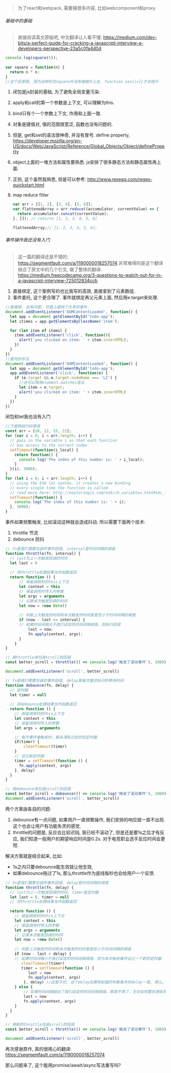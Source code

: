 > 为了react和webpack, 需要搞很多内容, 比如webcomponent和proxy

###### 基础中的基础

> 直接阅读英文原版吧, 中文翻译让人看不懂: https://medium.com/dev-bits/a-perfect-guide-for-cracking-a-javascript-interview-a-developers-perspective-23a5c0fa4d0d

```js
console.log(square(5));
 
var square = function(n) { 
  return n * n; 
}
//这个会报错, 因为这种形式square并没有被提升上去. function xxx()={}才会提升
```

1. 闭包是js封装的基础, 为了避免全局变量污染.

2. apply和call的第一个参数是上下文, 可以理解为this.

3. bind只有个一个参数上下文, 作用和上面一致.

4. 对象是键值对, 值的范围很宽泛, 函数也没有问题的. 

5. 但是, get和set的语法很神奇, 并没有冒号.  define property, https://developer.mozilla.org/en-US/docs/Web/JavaScript/Reference/Global_Objects/Object/defineProperty

6. object上面的一堆方法和属性要熟悉. js安排了很多静态方法和静态属性再上面.

7. 正则, 这个虽然我熟悉, 但是可以参考: http://www.rexegg.com/regex-quickstart.html

8. map reduce filter 

   ```js
   var arr = [[1, 2], [3, 4], [5, 6]];
   var flattenedArray = arr.reduce((accumulator, currentValue) => {
     return accumulator.concat(currentValue);
   }, []); // returns [1, 2, 3, 4, 5, 6]
   
   flattenedArray;// [1, 2, 3, 4, 5, 6];
   ```

###### 事件操作我还没有入门

> 这一篇的翻译还是不错的: https://segmentfault.com/a/1190000018257074
> 非常难得的是这个翻译结合了原文中的几个引文, 做了整体的翻译.
> https://medium.freecodecamp.org/3-questions-to-watch-out-for-in-a-javascript-interview-725012834ccb

1. 直接绑定,  这个案例写的也比我写的高效, 直接拿到了元素数组.
2. 事件委托, 这个更合理了. 事件就绑定再父元素上面, 然后用e.target来处理.

```js
//直接绑, 会有问题, 页面上面绑了太多的事件.
document.addEventListener('DOMContentLoaded', function() {
  let app = document.getElementById('todo-app');
  let itimes = app.getElementsByClassName('item');

  for (let item of items) {
    item.addEventListener('click', function(){
      alert('you clicked on item: ' + item.innerHTML);
    })
  }
})
//委托的写法
document.addEventListener('DOMContentLoaded', function() {
  let app = document.getElementById('todo-app');
  app.addEventListener('click', function(e) {
    if (e.target && e.target.nodeName === 'LI') { 
      //还可以使用element.matches语法
      let item = e.target;
      alert('you clicked on item: ' + item.innerHTML)
    }
  })
})
```



闭包和let我也没有入门

```js
//下面两段代码等效
const arr = [10, 12, 15, 21];
for (var i = 0; i < arr.length; i++) {
  // pass in the variable i so that each function 
  // has access to the correct index
  setTimeout(function(i_local) {
    return function() {
      console.log('The index of this number is: ' + i_local);
    }
  }(i), 3000);
}
for (let i = 0; i < arr.length; i++) {
  // using the ES6 let syntax, it creates a new binding
  // every single time the function is called
  // read more here: http://exploringjs.com/es6/ch_variables.html#sec_let-const-loop-heads
  setTimeout(function() {
    console.log('The index of this number is: ' + i);
  }, 3000);
}
```

事件如果频繁触发, 比如滚动这种就会造成抖动. 所以需要下面两个技术:

1. throttle 节流
2. debounce 防抖

```js
// fn是我们需要包装的事件回调, interval是时间间隔的阈值
function throttle(fn, interval) {
  // last为上一次触发回调的时间
  let last = 0
  
  // 将throttle处理结果当作函数返回
  return function () {
      // 保留调用时的this上下文
      let context = this
      // 保留调用时传入的参数
      let args = arguments
      // 记录本次触发回调的时间
      let now = +new Date()
      
      // 判断上次触发的时间和本次触发的时间差是否小于时间间隔的阈值
      if (now - last >= interval) {
      // 如果时间间隔大于我们设定的时间间隔阈值，则执行回调
          last = now;
          fn.apply(context, args);
      }
    }
}

// 用throttle来包装scroll的回调
const better_scroll = throttle(() => console.log('触发了滚动事件'), 1000)

document.addEventListener('scroll', better_scroll)
```

```js
// fn是我们需要包装的事件回调, delay是每次推迟执行的等待时间
function debounce(fn, delay) {
  // 定时器
  let timer = null
  
  // 将debounce处理结果当作函数返回
  return function () {
    // 保留调用时的this上下文
    let context = this
    // 保留调用时传入的参数
    let args = arguments

    // 每次事件被触发时，都去清除之前的旧定时器
    if(timer) {
        clearTimeout(timer)
    }
    // 设立新定时器
    timer = setTimeout(function () {
      fn.apply(context, args)
    }, delay)
  }
}

// 用debounce来包装scroll的回调
const better_scroll = debounce(() => console.log('触发了滚动事件'), 1000)
document.addEventListener('scroll', better_scroll)
```

两个方案由各自的问题:

1. debounce有一点问题, 如果用户一直频繁操作, 我们安排的响应就一直不出现. 这个也会让用户有功能失灵的感觉.
2. throttle的问题是, 反应会比较迟钝, 我已经不滚动了, 但是还是要1s之后才有反应, 我们知道一般用户的期望响应时间是0.2s. 对于电竞职业选手反应时间会更短.

解决方案就是结合起来, 比如: 

- 1s之内只要debounce能生效就让他生效, 
- 如果debounce拖过了1s, 那么throttle作为底线每秒也会给用户一个反馈.

```js
// fn是我们需要包装的事件回调, delay是时间间隔的阈值
function throttle(fn, delay) {
  // last为上一次触发回调的时间, timer是定时器
  let last = 0, timer = null
  // 将throttle处理结果当作函数返回
  
  return function () { 
    // 保留调用时的this上下文
    let context = this
    // 保留调用时传入的参数
    let args = arguments
    // 记录本次触发回调的时间
    let now = +new Date()
    
    // 判断上次触发的时间和本次触发的时间差是否小于时间间隔的阈值
    if (now - last < delay) {
    // 如果时间间隔小于我们设定的时间间隔阈值，则为本次触发操作设立一个新的定时器
       clearTimeout(timer)
       timer = setTimeout(function () {
          last = now
          fn.apply(context, args)
        }, delay) //这里不对, 这个delay如果和前面的判断条件的delay一致, 那么, 每次都会执行下面的策略, 并不合理. 比如delay 1s, 每次都是超过1s才会有反馈, 不论用户多快的停止操作.
    } else {
        // 如果时间间隔超出了我们设定的时间间隔阈值，那就不等了，无论如何要反馈给用户一次响应
        last = now
        fn.apply(context, args)
    }
  }
}

// 用新的throttle包装scroll的回调
const better_scroll = throttle(() => console.log('触发了滚动事件'), 1000)

document.addEventListener('scroll', better_scroll)

```

再次感谢原作, 真的很用心的翻译: https://segmentfault.com/a/1190000018257074

那么问题来了, 这个能用promise/await/async写法重写吗?